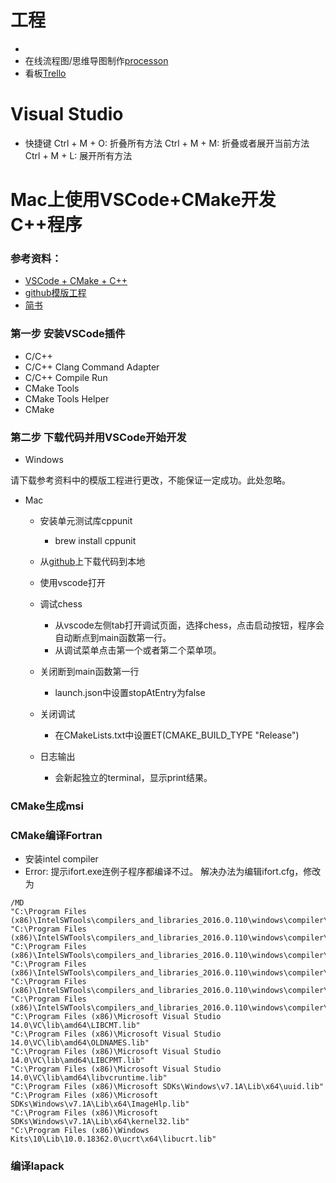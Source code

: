 # 工程
- 
- 在线流程图/思维导图制作[processon](https://www.processon.com/)
- 看板[Trello](https://trello.com/b/bwqk2uTp/jinl-roadmap)

# Visual Studio
- 快捷键
Ctrl + M + O: 折叠所有方法
Ctrl + M + M: 折叠或者展开当前方法
Ctrl + M + L: 展开所有方法


# Mac上使用VSCode+CMake开发C++程序

### 参考资料：
- [VSCode + CMake + C++](https://zhuanlan.zhihu.com/p/45528705)
- [github模版工程](https://github.com/1079805974/CppProjectTemplate)
- [简书](https://www.jianshu.com/p/050fa455bc74)

### 第一步 安装VSCode插件
- C/C++
- C/C++ Clang Command Adapter
- C/C++ Compile Run
- CMake Tools
- CMake Tools Helper
- CMake

### 第二步 下载代码并用VSCode开始开发
- Windows

请下载参考资料中的模版工程进行更改，不能保证一定成功。此处忽略。

- Mac
    - 安装单元测试库cppunit
        - brew install cppunit
    - 从[github](https://github.com/liangjin2007/vscode_cpp_template)上下载代码到本地
    - 使用vscode打开

    - 调试chess
        - 从vscode左侧tab打开调试页面，选择chess，点击启动按钮，程序会自动断点到main函数第一行。
        - 从调试菜单点击第一个或者第二个菜单项。

    - 关闭断到main函数第一行
        - launch.json中设置stopAtEntry为false

    - 关闭调试
        - 在CMakeLists.txt中设置ET(CMAKE_BUILD_TYPE "Release")

    - 日志输出
        - 会新起独立的terminal，显示print结果。

### CMake生成msi

### CMake编译Fortran
- 安装intel compiler
- Error: 提示ifort.exe连例子程序都编译不过。 
解决办法为编辑ifort.cfg，修改为
```
/MD
"C:\Program Files (x86)\IntelSWTools\compilers_and_libraries_2016.0.110\windows\compiler\lib\intel64\ifconsol.lib"
"C:\Program Files (x86)\IntelSWTools\compilers_and_libraries_2016.0.110\windows\compiler\lib\intel64\libifcoremt.lib"
"C:\Program Files (x86)\IntelSWTools\compilers_and_libraries_2016.0.110\windows\compiler\lib\intel64\libifport.lib"
"C:\Program Files (x86)\IntelSWTools\compilers_and_libraries_2016.0.110\windows\compiler\lib\intel64\libmmt.lib"
"C:\Program Files (x86)\IntelSWTools\compilers_and_libraries_2016.0.110\windows\compiler\lib\intel64\libirc.lib"
"C:\Program Files (x86)\IntelSWTools\compilers_and_libraries_2016.0.110\windows\compiler\lib\intel64\svml_dispmt.lib"
"C:\Program Files (x86)\Microsoft Visual Studio 14.0\VC\lib\amd64\LIBCMT.lib"
"C:\Program Files (x86)\Microsoft Visual Studio 14.0\VC\lib\amd64\OLDNAMES.lib"
"C:\Program Files (x86)\Microsoft Visual Studio 14.0\VC\lib\amd64\LIBCPMT.lib"
"C:\Program Files (x86)\Microsoft Visual Studio 14.0\VC\lib\amd64\libvcruntime.lib"
"C:\Program Files (x86)\Microsoft SDKs\Windows\v7.1A\Lib\x64\uuid.lib"
"C:\Program Files (x86)\Microsoft SDKs\Windows\v7.1A\Lib\x64\ImageHlp.lib"
"C:\Program Files (x86)\Microsoft SDKs\Windows\v7.1A\Lib\x64\kernel32.lib"
"C:\Program Files (x86)\Windows Kits\10\Lib\10.0.18362.0\ucrt\x64\libucrt.lib"
```

### 编译lapack






